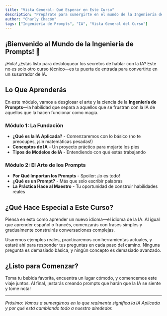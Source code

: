 ```yaml
---
title: "Vista General: Qué Esperar en Este Curso"
description: "Prepárate para sumergirte en el mundo de la Ingeniería de Prompts y descubre cómo comunicarte efectivamente con la IA"
author: "Charly Chacón"
tags: ["Ingeniería de Prompts", "IA", "Vista General del Curso"]
---
```


## ¡Bienvenido al Mundo de la Ingeniería de Prompts! 🚀

¡Hola! ¿Estás listo para desbloquear los secretos de hablar con la IA? Este no es solo otro curso técnico—es tu puerta de entrada para convertirte en un susurrador de IA.

## Lo Que Aprenderás

En este módulo, vamos a desglosar el arte y la ciencia de la **Ingeniería de Prompts**—la habilidad que separa a aquellos que se frustran con la IA de aquellos que la hacen funcionar como magia.

### Módulo 1: La Fundación

- **¿Qué es la IA Aplicada?** - Comenzaremos con lo básico (no te preocupes, ¡sin matemáticas pesadas!)
- **Conceptos de IA** - Un proyecto práctico para mojarte los pies
- **Tipos de Modelos de IA** - Entendiendo con qué estás trabajando

### Módulo 2: El Arte de los Prompts

- **Por Qué Importan los Prompts** - Spoiler: ¡lo es todo!
- **¿Qué es un Prompt?** - Más que solo escribir palabras
- **La Práctica Hace al Maestro** - Tu oportunidad de construir habilidades reales

## ¿Qué Hace Especial a Este Curso?

Piensa en esto como aprender un nuevo idioma—el idioma de la IA. Al igual que aprender español o francés, comenzarás con frases simples y gradualmente construirás conversaciones complejas.

Usaremos ejemplos reales, practicaremos con herramientas actuales, y estaré ahí para responder tus preguntas en cada paso del camino. Ninguna pregunta es demasiado básica, y ningún concepto es demasiado avanzado.

## ¿Listo para Comenzar?

Toma tu bebida favorita, encuentra un lugar cómodo, y comencemos este viaje juntos. Al final, ¡estarás creando prompts que harán que la IA se siente y tome nota!

---

_Próximo: Vamos a sumergirnos en lo que realmente significa la IA Aplicada y por qué está cambiando todo a nuestro alrededor._
